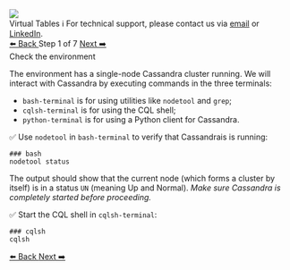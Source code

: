 <!-- TOP -->
<div class="top">
  <img src="https://datastax-academy.github.io/katapod-shared-assets/images/ds-academy-logo.svg" />
  <div class="scenario-title-section">
    <span class="scenario-title">Virtual Tables</span>
    <span class="scenario-subtitle">ℹ️ For technical support, please contact us via <a href="mailto:aleksandr.volochnev@datastax.com">email</a> or <a href="https://dtsx.io/aleks">LinkedIn</a>.</span> 
  </div>
</div>

<!-- NAVIGATION -->
<div id="navigation-top" class="navigation-top">
 <a href='command:katapod.loadPage?[{"step":"intro"}]'
   class="btn btn-dark navigation-top-left">⬅️ Back
 </a>
<span class="step-count"> Step 1 of 7</span>
 <a href='command:katapod.loadPage?[{"step":"step2"}]' 
    class="btn btn-dark navigation-top-right">Next ➡️
  </a>
</div>

<!-- CONTENT -->

<div class="step-title">Check the environment</div>

The environment has a single-node Cassandra cluster running. 
We will interact with Cassandra by executing commands in the three terminals:
* `bash-terminal` is for using utilities like `nodetool` and `grep`;
* `cqlsh-terminal` is for using the CQL shell;
* `python-terminal` is for using a Python client for Cassandra. 

✅ Use `nodetool` in `bash-terminal` to verify that Cassandrais is running:
```
### bash
nodetool status
```

The output should show that the current node (which forms a cluster by itself)
is in a status `UN` (meaning Up and Normal). _Make sure Cassandra is completely started before proceeding._


✅ Start the CQL shell in `cqlsh-terminal`:
```
### cqlsh
cqlsh
```

<!-- NAVIGATION -->
<div id="navigation-bottom" class="navigation-bottom">
 <a href='command:katapod.loadPage?[{"step":"intro"}]'
   class="btn btn-dark navigation-bottom-left">⬅️ Back
 </a>
 <a href='command:katapod.loadPage?[{"step":"step2"}]'
    class="btn btn-dark navigation-bottom-right">Next ➡️
  </a>
</div>
